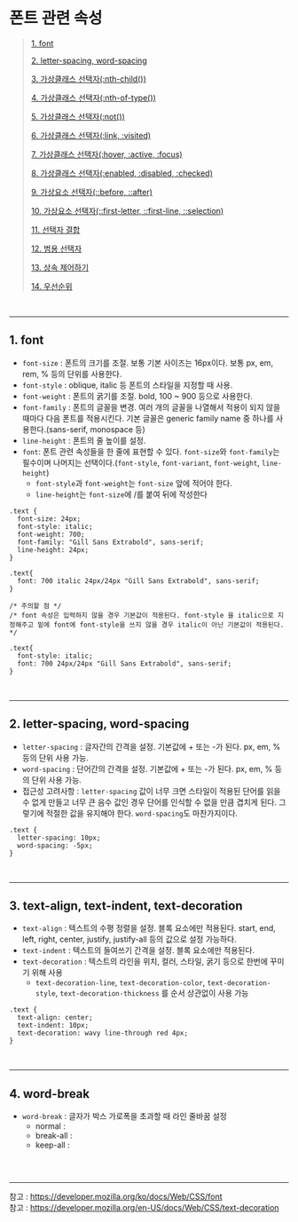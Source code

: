 # 폰트 관련 속성

> [1. font](#1-font)
>
> [2. letter-spacing, word-spacing](#2-letter-spacing-word-spacing)
>
> [3. 가상클래스 선택자(:nth-child())](#3-가상클래스-선택자nth-child)
>
> [4. 가상클래스 선택자(:nth-of-type())](#4-가상클래스-선택자nth-of-type)
>
> [5. 가상클래스 선택자(:not())](#5-가상클래스-선택자not)
>
> [6. 가상클래스 선택자(:link, :visited)](#6-가상클래스-선택자link-visited)
>
> [7. 가상클래스 선택자(:hover, :active, :focus)](#7-가상클래스-선택자hover-active-focus)
>
> [8. 가상클래스 선택자(:enabled, :disabled, :checked)](#8-가상클래스-선택자enabled-disabled-checked)
>
> [9. 가상요소 선택자(::before, ::after)](#9-가상요소-선택자before-after)
>
> [10. 가상요소 선택자(::first-letter, ::first-line, ::selection)](#10-가상요소-선택자first-letter-first-line-selection)
>
> [11. 선택자 결합](#11-선택자-결합)
>
> [12. 범용 선택자](#12-범용-선택자)
>
> [13. 상속 제어하기](#13-상속-제어하기)
>
> [14. 우선순위](#14-우선순위)

<br><hr>

## 1. font

- `font-size` : 폰트의 크기를 조절. 보통 기본 사이즈는 16px이다. 보통 px, em, rem, % 등의 단위를 사용한다.
- `font-style` : oblique, italic 등 폰트의 스타일을 지정할 때 사용.
- `font-weight` : 폰트의 굵기를 조절. bold, 100 ~ 900 등으로 사용한다.
- `font-family` : 폰트의 글꼴을 변경. 여러 개의 글꼴을 나열해서 적용이 되지 않을 때마다 다음 폰트를 적용시킨다. 기본 글꼴은 generic family name 중 하나를 사용한다.(sans-serif, monospace 등)
- `line-height` : 폰트의 줄 높이를 설정.
- `font`: 폰트 관련 속성들을 한 줄에 표현할 수 있다. `font-size`와 `font-family`는 필수이며 나머지는 선택이다.(`font-style`, `font-variant`, `font-weight`, `line-height`)
  - `font-style`과 `font-weight`는 `font-size` 앞에 적어야 한다.
  - `line-height`는 `font-size`에 /를 붙여 뒤에 작성한다

```
.text {
  font-size: 24px;
  font-style: italic;
  font-weight: 700;
  font-family: "Gill Sans Extrabold", sans-serif;
  line-height: 24px;
}

.text{
  font: 700 italic 24px/24px "Gill Sans Extrabold", sans-serif;
}

/* 주의할 점 */
/* font 속성은 입력하지 않을 경우 기본값이 적용된다. font-style 을 italic으로 지정해주고 밑에 font에 font-style을 쓰지 않을 경우 italic이 아닌 기본값이 적용된다. */

.text{
  font-style: italic;
  font: 700 24px/24px "Gill Sans Extrabold", sans-serif;
}
```

<br><hr>

## 2. letter-spacing, word-spacing

- `letter-spacing` : 글자간의 간격을 설정. 기본값에 + 또는 -가 된다. px, em, % 등의 단위 사용 가능.
- `word-spacing` : 단어간의 간격을 설정. 기본값에 + 또는 -가 된다. px, em, % 등의 단위 사용 가능.
- 접근성 고려사항 : `letter-spacing` 값이 너무 크면 스타일이 적용된 단어를 읽을 수 없게 만들고 너무 큰 음수 값인 경우 단어를 인식할 수 없을 만큼 겹치게 된다. 그렇기에 적절한 값을 유지해야 한다. `word-spacing`도 마찬가지이다.

```
.text {
  letter-spacing: 10px;
  word-spacing: -5px;
}
```

<br><hr>

## 3. text-align, text-indent, text-decoration

- `text-align` : 텍스트의 수평 정렬을 설정. 블록 요소에만 적용된다. start, end, left, right, center, justify, justify-all 등의 값으로 설정 가능하다.
- `text-indent` : 텍스트의 들여쓰기 간격을 설정. 블록 요소에만 적용된다.
- `text-decoration` : 텍스트의 라인을 위치, 컬러, 스타일, 굵기 등으로 한번에 꾸미기 위해 사용
  - `text-decoration-line`, `text-decoration-color`, `text-decoration-style`, `text-decoration-thickness` 를 순서 상관없이 사용 가능

```
.text {
  text-align: center;
  text-indent: 10px;
  text-decoration: wavy line-through red 4px;
}
```

<br><hr>

## 4. word-break

- `word-break` : 글자가 박스 가로폭을 초과할 때 라인 줄바꿈 설정
  - normal :
  - break-all :
  - keep-all :

```

```

<br><hr>

참고 : https://developer.mozilla.org/ko/docs/Web/CSS/font  
참고 : https://developer.mozilla.org/en-US/docs/Web/CSS/text-decoration
